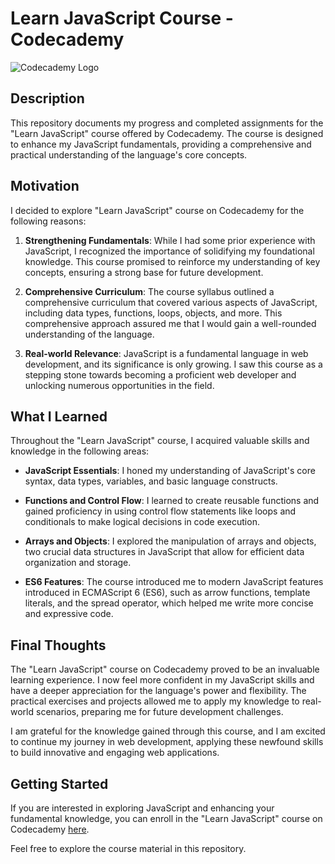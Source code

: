 # Learn JavaScript Course - Codecademy

![Codecademy Logo](https://content.codecademy.com/courses/learn-javascript-introduction-introduction-to-javascript/JS_graphic.svg)

## Description
This repository documents my progress and completed assignments for the "Learn JavaScript" course offered by Codecademy. The course is designed to enhance my JavaScript fundamentals, providing a comprehensive and practical understanding of the language's core concepts.

## Motivation
I decided to explore "Learn JavaScript" course on Codecademy for the following reasons:

1. **Strengthening Fundamentals**: While I had some prior experience with JavaScript, I recognized the importance of solidifying my foundational knowledge. This course promised to reinforce my understanding of key concepts, ensuring a strong base for future development.

3. **Comprehensive Curriculum**: The course syllabus outlined a comprehensive curriculum that covered various aspects of JavaScript, including data types, functions, loops, objects, and more. This comprehensive approach assured me that I would gain a well-rounded understanding of the language.

4. **Real-world Relevance**: JavaScript is a fundamental language in web development, and its significance is only growing. I saw this course as a stepping stone towards becoming a proficient web developer and unlocking numerous opportunities in the field.

## What I Learned
Throughout the "Learn JavaScript" course, I acquired valuable skills and knowledge in the following areas:

- **JavaScript Essentials**: I honed my understanding of JavaScript's core syntax, data types, variables, and basic language constructs.

- **Functions and Control Flow**: I learned to create reusable functions and gained proficiency in using control flow statements like loops and conditionals to make logical decisions in code execution.

- **Arrays and Objects**: I explored the manipulation of arrays and objects, two crucial data structures in JavaScript that allow for efficient data organization and storage.

- **ES6 Features**: The course introduced me to modern JavaScript features introduced in ECMAScript 6 (ES6), such as arrow functions, template literals, and the spread operator, which helped me write more concise and expressive code.

## Final Thoughts
The "Learn JavaScript" course on Codecademy proved to be an invaluable learning experience. I now feel more confident in my JavaScript skills and have a deeper appreciation for the language's power and flexibility. The practical exercises and projects allowed me to apply my knowledge to real-world scenarios, preparing me for future development challenges.

I am grateful for the knowledge gained through this course, and I am excited to continue my journey in web development, applying these newfound skills to build innovative and engaging web applications.

## Getting Started
If you are interested in exploring JavaScript and enhancing your fundamental knowledge, you can enroll in the "Learn JavaScript" course on Codecademy [here](https://www.codecademy.com/learn/introduction-to-javascript).

Feel free to explore the course material in this repository.